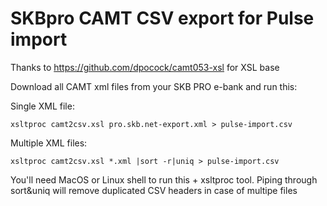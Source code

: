 SKBpro CAMT CSV export for Pulse import
=======================================

Thanks to https://github.com/dpocock/camt053-xsl for XSL base

Download all CAMT xml files from your SKB PRO e-bank and run this:

Single XML file:
```
xsltproc camt2csv.xsl pro.skb.net-export.xml > pulse-import.csv
```


Multiple XML files:
```
xsltproc camt2csv.xsl *.xml |sort -r|uniq > pulse-import.csv
```


You'll need MacOS or Linux shell to run this + xsltproc tool.
Piping through sort&uniq will remove duplicated CSV headers in case of multipe files
